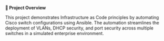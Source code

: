 **📘 Project Overview**

This project demonstrates Infrastructure as Code principles by automating Cisco switch configurations using Ansible. The automation streamlines the deployment of VLANs, DHCP security, and port security across multiple switches in a simulated enterprise environment.
